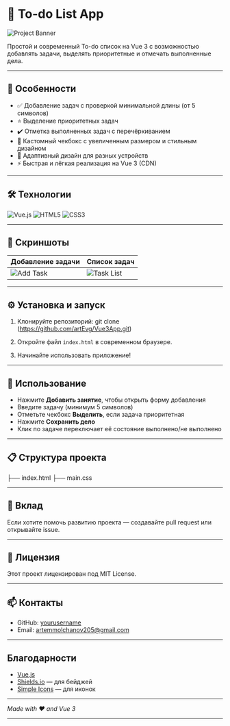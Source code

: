 # 📝 To-do List App

![Project Banner](https://github.com/user-attachments/assets/c8f8b00c-8a1d-4238-9de0-694f7bf7ca08)

Простой и современный To-do список на Vue 3 с возможностью добавлять задачи, выделять приоритетные и отмечать выполненные дела.

---

## 🚀 Особенности

- ✅ Добавление задач с проверкой минимальной длины (от 5 символов)
- ⭐ Выделение приоритетных задач
- ✔️ Отметка выполненных задач с перечёркиванием
- 🎨 Кастомный чекбокс с увеличенным размером и стильным дизайном
- 📱 Адаптивный дизайн для разных устройств
- ⚡ Быстрая и лёгкая реализация на Vue 3 (CDN)

---

## 🛠️ Технологии

![Vue.js](https://img.shields.io/badge/Vue.js-35495E?style=for-the-badge&logo=vue.js&logoColor=4FC08D)
![HTML5](https://img.shields.io/badge/HTML5-E34F26?style=for-the-badge&logo=html5&logoColor=white)
![CSS3](https://img.shields.io/badge/CSS3-1572B6?style=for-the-badge&logo=css3&logoColor=white)

---

## 📸 Скриншоты

| Добавление задачи | Список задач |
|------------------|--------------|
| ![Add Task](https://github.com/user-attachments/assets/ac791470-c22a-41f5-83c8-4134b4a84195) | ![Task List](https://github.com/user-attachments/assets/a4d7cfad-ab52-4447-8a7c-9468f04a2534)|

---

## ⚙️ Установка и запуск

1. Клонируйте репозиторий:
git clone (https://github.com/artEvg/Vue3App.git)

2. Откройте файл `index.html` в современном браузере.
3. Начинайте использовать приложение!

---

## 🎯 Использование

- Нажмите **Добавить занятие**, чтобы открыть форму добавления
- Введите задачу (минимум 5 символов)
- Отметьте чекбокс **Выделить**, если задача приоритетная
- Нажмите **Сохранить дело**
- Клик по задаче переключает её состояние выполнено/не выполнено

---

## 📋 Структура проекта
├── index.html
├── main.css

---

## 🤝 Вклад

Если хотите помочь развитию проекта — создавайте pull request или открывайте issue.

---

## 📄 Лицензия

Этот проект лицензирован под MIT License.

---

## 📫 Контакты

- GitHub: [yourusername](https://github.com/artEvg)
- Email: artemmolchanov205@gmail.com

---

## Благодарности

- [Vue.js](https://vuejs.org/)
- [Shields.io](https://shields.io/) — для бейджей
- [Simple Icons](https://simpleicons.org/) — для иконок

---

*Made with ❤️ and Vue 3*

---
